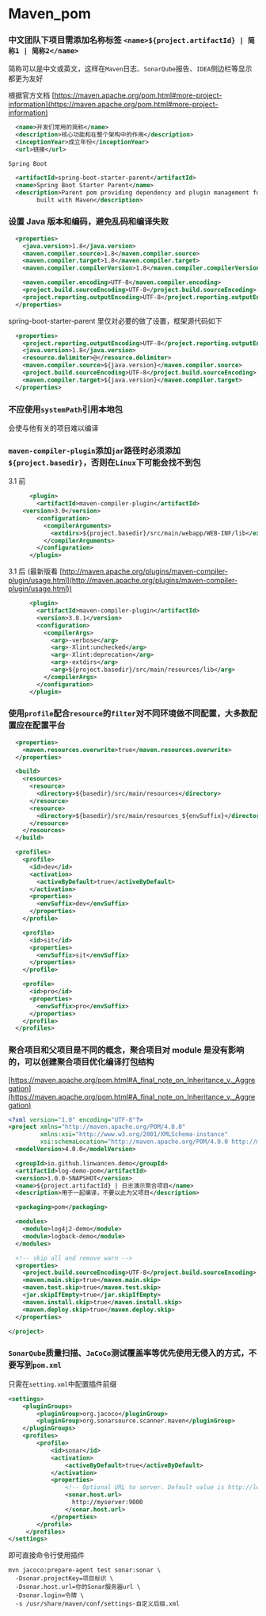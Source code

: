 # Maven_pom

### 中文团队下项目需添加名称标签 `<name>${project.artifactId} | 简称1 | 简称2</name>`

简称可以是中文或英文，这样在`Maven`日志、`SonarQube`报告、`IDEA`侧边栏等显示都更为友好

根据官方文档 [https://maven.apache.org/pom.html#more-project-information](https://maven.apache.org/pom.html#more-project-information)

```xml
  <name>开发们常用的简称</name>
  <description>核心功能和在整个架构中的作用</description>
  <inceptionYear>成立年份</inceptionYear>
  <url>链接</url>
```

`Spring Boot`
```xml
  <artifactId>spring-boot-starter-parent</artifactId>
  <name>Spring Boot Starter Parent</name>
  <description>Parent pom providing dependency and plugin management for applications
		built with Maven</description>
```


### 设置 Java 版本和编码，避免乱码和编译失败

```xml
  <properties>
    <java.version>1.8</java.version>
    <maven.compiler.source>1.8</maven.compiler.source>
    <maven.compiler.target>1.8</maven.compiler.target>
    <maven.compiler.compilerVersion>1.8</maven.compiler.compilerVersion>

    <maven.compiler.encoding>UTF-8</maven.compiler.encoding>
    <project.build.sourceEncoding>UTF-8</project.build.sourceEncoding>
    <project.reporting.outputEncoding>UTF-8</project.reporting.outputEncoding>
  </properties>
```

spring-boot-starter-parent 里仅对必要的做了设置，框架源代码如下
```xml
  <properties>
    <project.reporting.outputEncoding>UTF-8</project.reporting.outputEncoding>
    <java.version>1.8</java.version>
    <resource.delimiter>@</resource.delimiter>
    <maven.compiler.source>${java.version}</maven.compiler.source>
    <project.build.sourceEncoding>UTF-8</project.build.sourceEncoding>
    <maven.compiler.target>${java.version}</maven.compiler.target>
  </properties>
```


### 不应使用`systemPath`引用本地包

会使与他有关的项目难以编译


### `maven-compiler-plugin`添加`jar`路径时必须添加`${project.basedir}`，否则在`Linux`下可能会找不到包

3.1 前
```xml
      <plugin>
        <artifactId>maven-compiler-plugin</artifactId>
	<version>3.0</version>
        <configuration>
          <compilerArguments>
            <extdirs>${project.basedir}/src/main/webapp/WEB-INF/lib</extdirs>
          </compilerArguments>
        </configuration>
      </plugin>
```
3.1 后
(最新版看
[http://maven.apache.org/plugins/maven-compiler-plugin/usage.html](http://maven.apache.org/plugins/maven-compiler-plugin/usage.html))
```xml
      <plugin>
        <artifactId>maven-compiler-plugin</artifactId>
        <version>3.8.1</version>
        <configuration>
          <compilerArgs>
            <arg>-verbose</arg>
            <arg>-Xlint:unchecked</arg>
            <arg>-Xlint:deprecation</arg>
            <arg>-extdirs</arg>
            <arg>${project.basedir}/src/main/resources/lib</arg>
          </compilerArgs>
        </configuration>
      </plugin>
```


### 使用`profile`配合`resource`的`filter`对不同环境做不同配置，大多数配置应在配置平台

```xml
  <properties>
    <maven.resources.overwrite>true</maven.resources.overwrite>
  </properties>

  <build>
    <resources>
      <resource>
        <directory>${basedir}/src/main/resources</directory>
      </resource>
      <resource>
        <directory>${basedir}/src/main/resources_${envSuffix}</directory>
      </resource>
    </resources>
  </build>

  <profiles>
    <profile>
      <id>dev</id>
      <activation>
        <activeByDefault>true</activeByDefault>
      </activation>
      <properties>
        <envSuffix>dev</envSuffix>
      </properties>
    </profile>

    <profile>
      <id>sit</id>
      <properties>
        <envSuffix>sit</envSuffix>
      </properties>
    </profile>

    <profile>
      <id>pro</id>
      <properties>
        <envSuffix>pro</envSuffix>
      </properties>
    </profile>
  </profiles>
```


### 聚合项目和父项目是不同的概念，聚合项目对 module 是没有影响的，可以创建聚合项目优化编译打包结构

[https://maven.apache.org/pom.html#A_final_note_on_Inheritance_v._Aggregation](https://maven.apache.org/pom.html#A_final_note_on_Inheritance_v._Aggregation)

```xml
<?xml version="1.0" encoding="UTF-8"?>
<project xmlns="http://maven.apache.org/POM/4.0.0"
         xmlns:xsi="http://www.w3.org/2001/XMLSchema-instance"
         xsi:schemaLocation="http://maven.apache.org/POM/4.0.0 http://maven.apache.org/xsd/maven-4.0.0.xsd">
  <modelVersion>4.0.0</modelVersion>

  <groupId>io.github.linwancen.demo</groupId>
  <artifactId>log-demo-pom</artifactId>
  <version>1.0.0-SNAPSHOT</version>
  <name>${project.artifactId} | 日志演示聚合项目</name>
  <description>用于一起编译，不要以此为父项目</description>

  <packaging>pom</packaging>

  <modules>
    <module>log4j2-demo</module>
    <module>logback-demo</module>
  </modules>

  <!-- skip all and remove warn -->
  <properties>
    <project.build.sourceEncoding>UTF-8</project.build.sourceEncoding>
    <maven.main.skip>true</maven.main.skip>
    <maven.test.skip>true</maven.test.skip>
    <jar.skipIfEmpty>true</jar.skipIfEmpty>
    <maven.install.skip>true</maven.install.skip>
    <maven.deploy.skip>true</maven.deploy.skip>
  </properties>

</project>
```


### `SonarQube`质量扫描、`JaCoCo`测试覆盖率等优先使用无侵入的方式，不要写到`pom.xml`

只需在`setting.xml`中配置插件前缀
```xml
<settings>
    <pluginGroups>
        <pluginGroup>org.jacoco</pluginGroup>
        <pluginGroup>org.sonarsource.scanner.maven</pluginGroup>
    </pluginGroups>
    <profiles>
        <profile>
            <id>sonar</id>
            <activation>
                <activeByDefault>true</activeByDefault>
            </activation>
            <properties>
                <!-- Optional URL to server. Default value is http://localhost:9000 -->
                <sonar.host.url>
                  http://myserver:9000
                </sonar.host.url>
            </properties>
        </profile>
     </profiles>
</settings>
```
即可直接命令行使用插件
```shell
mvn jacoco:prepare-agent test sonar:sonar \
  -Dsonar.projectKey=项目标识 \
  -Dsonar.host.url=你的Sonar服务器url \
  -Dsonar.login=令牌 \
  -s /usr/share/maven/conf/settings-自定义后缀.xml
```
